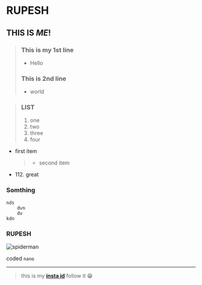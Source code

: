 
# **RUPESH**

## THIS IS ***ME***!

>### This is my __1st__ line<br>
>- Hello  
>### This is **2nd** line  
>- world

>### LIST
>1. one
>2. two
>3. three 
>4. four

- first item
  >- second item
    
- 112\. great 
  
### Somthing
    nds
        dvn
        dv
    kdn

### RUPESH

![spiderman](https://images.unsplash.com/photo-1635805737707-575885ab0820?ixlib=rb-4.0.3&ixid=MnwxMjA3fDB8MHxwaG90by1wYWdlfHx8fGVufDB8fHx8&auto=format&fit=crop&w=774&q=80)

coded `nano`
******
>this is my **[insta id](https://www.instagram.com/rupesh_bhusare_77/ "Rupesh")** follow it 😁

